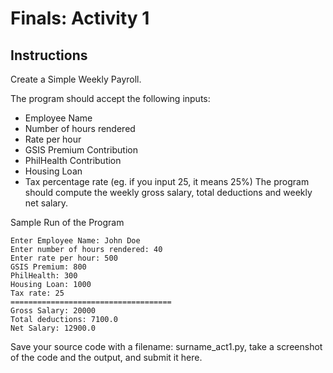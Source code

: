 # Finals: Activity 1

## Instructions

Create a Simple Weekly Payroll.


The program should accept the following inputs:
- Employee Name
- Number of hours rendered
- Rate per hour
- GSIS Premium Contribution
- PhilHealth Contribution
- Housing Loan
- Tax percentage rate (eg. if you input 25, it means 25%)
The program should compute the weekly gross salary, total deductions
and weekly net salary.

Sample Run of the Program
```
Enter Employee Name: John Doe
Enter number of hours rendered: 40
Enter rate per hour: 500
GSIS Premium: 800
PhilHealth: 300
Housing Loan: 1000
Tax rate: 25
====================================
Gross Salary: 20000
Total deductions: 7100.0
Net Salary: 12900.0
```

Save your source code with a filename: surname_act1.py, take a screenshot of the code and the output, and submit it here.